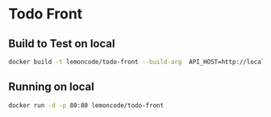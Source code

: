 # Todo Front

## Build to Test on local

```bash
docker build -t lemoncode/todo-front --build-arg  API_HOST=http://localhost:3000 .
```

## Running on local

```bash
docker run -d -p 80:80 lemoncode/todo-front
```